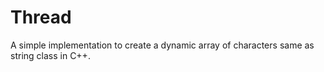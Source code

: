 # Thread

A simple implementation to create a dynamic array of characters same as string class in C++.
